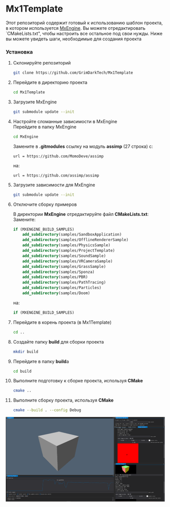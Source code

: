 # Mx1Template

Этот репозиторий содержит готовый к использованию шаблон проекта, в котором используется [MxEngine](https://github.com/asc-community/MxEngine). Вы можете отредактировать
`CMakeLists.txt", чтобы настроить все остальное под свои нужды. Ниже вы можете увидеть шаги, необходимые для создания проекта

### Установка
1. Склонируйте репозиторий
    ```bash
    git clone https://github.com/GrimDarkTech/Mx1Template
    ```
2. Перейдите в директорию проекта
    ```bash
    cd Mx1Template
    ```
2. Загрузите MxEngine
    ```bash
    git submodule update --init
    ```
3. Настройте сломанные зависимости в MxEngine\
    Перейдите в папку MxEngine
    ```bash
    cd MxEngine
    ```
    Замените в **.gitmodules** ссылку на модуль **assimp** (27 строка) с:
    ```
	url = https://github.com/MomoDeve/assimp
    ```
    на:
    ```
	url = https://github.com/assimp/assimp
    ```
4. Загрузите зависимости для MxEngine
    ```bash
    git submodule update --init
    ```
5. Отключите сборку примеров

    В директории **MxEngine** отредактируйте файл **CMakeLists.txt**:
    Замените:
    ```cmake
    if (MXENGINE_BUILD_SAMPLES)
        add_subdirectory(samples/SandboxApplication)
        add_subdirectory(samples/OfflineRendererSample)
        add_subdirectory(samples/PhysicsSample)
        add_subdirectory(samples/ProjectTemplate)
        add_subdirectory(samples/SoundSample)
        add_subdirectory(samples/VRCameraSample)
        add_subdirectory(samples/GrassSample)
        add_subdirectory(samples/Sponza)
        add_subdirectory(samples/PBR)
        add_subdirectory(samples/PathTracing)
        add_subdirectory(samples/Particles)
        add_subdirectory(samples/Doom)
    ```
    на:
    ```cmake
    if (MXENGINE_BUILD_SAMPLES)
    ```
6. Перейдите в корень проекта (в Mx1Template)
    ```bash
    cd ..
    ```
7. Создайте папку **build** для сборки проекта 
    ```bash
    mkdir build
    ```
8. Перейдите в папку **build**а 
    ```bash
    cd build
    ```
9. Выполните подготовку к сборке проекта, используя **CMake**
    ```bash
    cmake ..
    ```
10. Выполните сборку проекта, используя **CMake**
    ```bash
    cmake --build . --config Debug
    ```

<p align="center">
<img src="preview.png">
</p>